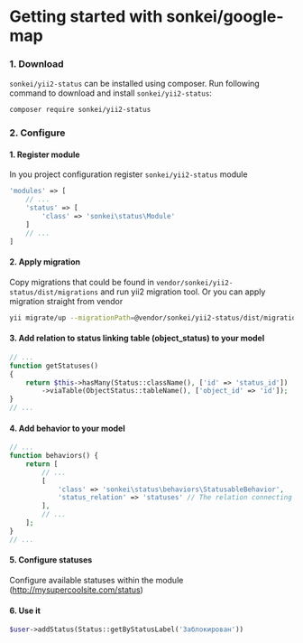 # Getting started with sonkei/google-map

### 1. Download

`sonkei/yii2-status` can be installed using composer. Run following command to download and install `sonkei/yii2-status`:

```bash
composer require sonkei/yii2-status
```

### 2. Configure

#### 1. Register module
In you project configuration register `sonkei/yii2-status` module

```php
'modules' => [
    // ...
    'status' => [
        'class' => 'sonkei\status\Module'
    ]
    // ...
]
```

#### 2. Apply migration
Copy migrations that could be found in `vendor/sonkei/yii2-status/dist/migrations` and run yii2 migration tool.
Or you can apply migration straight from vendor
```bash
yii migrate/up --migrationPath=@vendor/sonkei/yii2-status/dist/migrations
```

#### 3. Add relation to status linking table (object_status) to your model

```php
// ...
function getStatuses()
{
    return $this->hasMany(Status::className(), ['id' => 'status_id'])
        ->viaTable(ObjectStatus::tableName(), ['object_id' => 'id']);
}
// ...
```

#### 4. Add behavior to your model

```php
// ...
function behaviors() {
    return [
        // ...
        [
            'class' => 'sonkei\status\behaviors\StatusableBehavior',
            'status_relation' => 'statuses' // The relation connecting statuses and your object
        ],
        // ...
    ];
}
// ...
```

#### 5. Configure statuses
Configure available statuses within the module (http://mysupercoolsite.com/status)

#### 6. Use it

```php
$user->addStatus(Status::getByStatusLabel('Заблокирован'))
```